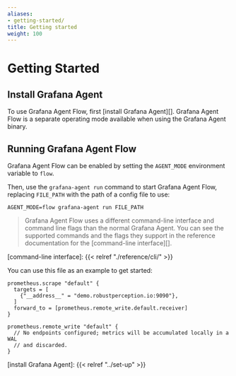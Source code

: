 ```yaml
---
aliases:
- getting-started/
title: Getting started
weight: 100
---
```


# Getting Started

## Install Grafana Agent

To use Grafana Agent Flow, first [install Grafana Agent][]. Grafana Agent Flow
is a separate operating mode available when using the Grafana Agent binary.

## Running Grafana Agent Flow

Grafana Agent Flow can be enabled by setting the `AGENT_MODE` environment
variable to `flow`.

Then, use the `grafana-agent run` command to start Grafana Agent Flow, replacing
`FILE_PATH` with the path of a config file to use:

```
AGENT_MODE=flow grafana-agent run FILE_PATH
```

> Grafana Agent Flow uses a different command-line interface and command line
> flags than the normal Grafana Agent. You can see the supported commands and
> the flags they support in the reference documentation for the [command-line
> interface][].

[command-line interface]: {{< relref "./reference/cli/" >}}

You can use this file as an example to get started:

```river
prometheus.scrape "default" {
  targets = [
    {"__address__" = "demo.robustperception.io:9090"},
  ]
  forward_to = [prometheus.remote_write.default.receiver]
}

prometheus.remote_write "default" {
  // No endpoints configured; metrics will be accumulated locally in a WAL
  // and discarded.
}
```

[install Grafana Agent]: {{< relref "../set-up" >}}
